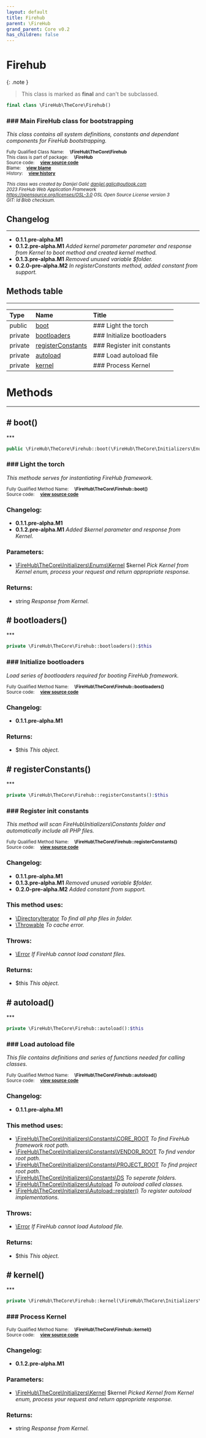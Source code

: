 ```yaml
---
layout: default
title: Firehub
parent: \FireHub
grand_parent: Core v0.2
has_children: false
---
```


<link rel="stylesheet" type="text/css" href="/css/style.css" />

# Firehub

{: .note }
> This class is marked as **final** and can't be subclassed.


```php
final class \FireHub\TheCore\Firehub()
```

### ### Main FireHub class for bootstrapping

_This class contains all system definitions, constants and dependant
components for FireHub bootstrapping._

<sub>Fully Qualified Class Name:  **\FireHub\TheCore\Firehub**</sub><br>
<sub>This class is part of package:  **\FireHub**</sub><br>
<sub>Source code:  **[view source code](https://github.com/The-FireHub-Project/Core/blob/v1.0/src/firehub.FireHub.php#L41)**</sub><br>
<sub>Blame:  **[view blame](https://github.com/The-FireHub-Project/Core/blame/v1.0/src/firehub.FireHub.php)**</sub><br>
<sub>History:  **[view history](https://github.com/The-FireHub-Project/Core/commits/v1.0/src/firehub.FireHub.php)**</sub><br>

<sub>_This class was created by Danijel Galić <danijel.galic@outlook.com>_</sub><br>
<sub>_2023 FireHub Web Application Framework_</sub><br>
<sub>_<https://opensource.org/licenses/OSL-3.0> OSL Open Source License version 3_</sub><br>
<sub>_GIT: $Id$ Blob checksum._</sub><br>

## Changelog
***

* **0.1.1.pre-alpha.M1** 
* **0.1.2.pre-alpha.M1** _Added kernel parameter parameter and response from Kernel to boot method and created kernel method._
* **0.1.3.pre-alpha.M1** _Removed unused variable $folder._
* **0.2.0-pre-alpha.M2** _In registerConstants method, added constant from support._


## Methods table
***

| Type  | Name  | Title |
| :---  | :---  | :---  |
|public |<a href="#boot()">boot</a>|### Light the torch|
|private |<a href="#bootloaders()">bootloaders</a>|### Initialize bootloaders|
|private |<a href="#registerconstants()">registerConstants</a>|### Register init constants|
|private |<a href="#autoload()">autoload</a>|### Load autoload file|
|private |<a href="#kernel()">kernel</a>|### Process Kernel|


# Methods
***


<h2><a name="boot()"># boot()</a></h2>
***

```php
public \FireHub\TheCore\Firehub::boot(\FireHub\TheCore\Initializers\Enums\Kernel $kernel):string
```

### ### Light the torch

_This methode serves for instantiating FireHub framework._

<sub>Fully Qualified Method Name:  **\FireHub\TheCore\Firehub::boot()**</sub><br>
<sub>Source code:  **[view source code](https://github.com/The-FireHub-Project/Core/blob/v1.0/src/firehub.FireHub.php#L58)**</sub><br>

### Changelog:

* **0.1.1.pre-alpha.M1** 
* **0.1.2.pre-alpha.M1** _Added $kernel parameter and response from Kernel._

### Parameters:

* [\FireHub\TheCore\Initializers\Enums\Kernel](/core/v0.2\FireHub\TheCore\Initializers\Enums\Kernel) $kernel _Pick Kernel from Kernel enum, process your
request and return appropriate response._

### Returns:

* string _Response from Kernel._

<h2><a name="bootloaders()"># bootloaders()</a></h2>
***

```php
private \FireHub\TheCore\Firehub::bootloaders():$this
```

### ### Initialize bootloaders

_Load series of bootloaders required for
booting FireHub framework._

<sub>Fully Qualified Method Name:  **\FireHub\TheCore\Firehub::bootloaders()**</sub><br>
<sub>Source code:  **[view source code](https://github.com/The-FireHub-Project/Core/blob/v1.0/src/firehub.FireHub.php#L75)**</sub><br>

### Changelog:

* **0.1.1.pre-alpha.M1** 

### Returns:

* $this _This object._

<h2><a name="registerconstants()"># registerConstants()</a></h2>
***

```php
private \FireHub\TheCore\Firehub::registerConstants():$this
```

### ### Register init constants

_This method will scan FireHub\Initializers\Constants folder
and automatically include all PHP files._

<sub>Fully Qualified Method Name:  **\FireHub\TheCore\Firehub::registerConstants()**</sub><br>
<sub>Source code:  **[view source code](https://github.com/The-FireHub-Project/Core/blob/v1.0/src/firehub.FireHub.php#L100)**</sub><br>

### Changelog:

* **0.1.1.pre-alpha.M1** 
* **0.1.3.pre-alpha.M1** _Removed unused variable $folder._
* **0.2.0-pre-alpha.M2** _Added constant from support._

### This method uses:

* [\DirectoryIterator](/core/v0.2\DirectoryIterator) _To find all php files in folder._
* [\Throwable](/core/v0.2\Throwable) _To cache error._

### Throws:

* [\Error](/core/v0.2\Error) _If FireHub cannot load constant files._

### Returns:

* $this _This object._

<h2><a name="autoload()"># autoload()</a></h2>
***

```php
private \FireHub\TheCore\Firehub::autoload():$this
```

### ### Load autoload file

_This file contains definitions and series of functions
needed for calling classes._

<sub>Fully Qualified Method Name:  **\FireHub\TheCore\Firehub::autoload()**</sub><br>
<sub>Source code:  **[view source code](https://github.com/The-FireHub-Project/Core/blob/v1.0/src/firehub.FireHub.php#L138)**</sub><br>

### Changelog:

* **0.1.1.pre-alpha.M1** 

### This method uses:

* [\FireHub\TheCore\Initializers\Constants\CORE_ROOT](/core/v0.2\FireHub\TheCore\Initializers\Constants\CORE_ROOT) _To find FireHub framework root path._
* [\FireHub\TheCore\Initializers\Constants\VENDOR_ROOT](/core/v0.2\FireHub\TheCore\Initializers\Constants\VENDOR_ROOT) _To find vendor root path._
* [\FireHub\TheCore\Initializers\Constants\PROJECT_ROOT](/core/v0.2\FireHub\TheCore\Initializers\Constants\PROJECT_ROOT) _To find project root path._
* [\FireHub\TheCore\Initializers\Constants\DS](/core/v0.2\FireHub\TheCore\Initializers\Constants\DS) _To seperate folders._
* [\FireHub\TheCore\Initializers\Autoload](/core/v0.2\FireHub\TheCore\Initializers\Autoload) _To autoload called classes._
* [\FireHub\TheCore\Initializers\Autoload::register()](/core/v0.2\FireHub\TheCore\Initializers\Autoload#register()) _To register autoload implementations._

### Throws:

* [\Error](/core/v0.2\Error) _If FireHub cannot load Autoload file._

### Returns:

* $this _This object._

<h2><a name="kernel()"># kernel()</a></h2>
***

```php
private \FireHub\TheCore\Firehub::kernel(\FireHub\TheCore\Initializers\Kernel $kernel):string
```

### ### Process Kernel

<sub>Fully Qualified Method Name:  **\FireHub\TheCore\Firehub::kernel()**</sub><br>
<sub>Source code:  **[view source code](https://github.com/The-FireHub-Project/Core/blob/v1.0/src/firehub.FireHub.php#L192)**</sub><br>

### Changelog:

* **0.1.2.pre-alpha.M1** 

### Parameters:

* [\FireHub\TheCore\Initializers\Kernel](/core/v0.2\FireHub\TheCore\Initializers\Kernel) $kernel _Picked Kernel from Kernel enum, process your
request and return appropriate response._

### Returns:

* string _Response from Kernel._


